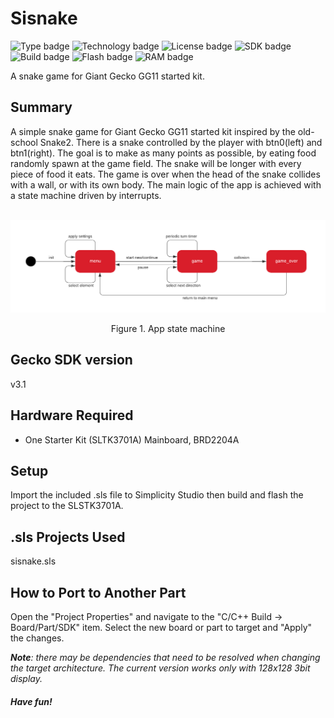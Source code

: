 # Sisnake #
![Type badge](https://img.shields.io/badge/dynamic/json?url=https://raw.githubusercontent.com/SiliconLabs/application_examples_ci/master/platform_applications/platform_sisnake_common.json&label=Type&query=type&color=green)
![Technology badge](https://img.shields.io/badge/dynamic/json?url=https://raw.githubusercontent.com/SiliconLabs/application_examples_ci/master/platform_applications/platform_sisnake_common.json&label=Technology&query=technology&color=green)
![License badge](https://img.shields.io/badge/dynamic/json?url=https://raw.githubusercontent.com/SiliconLabs/application_examples_ci/master/platform_applications/platform_sisnake_common.json&label=License&query=license&color=green)
![SDK badge](https://img.shields.io/badge/dynamic/json?url=https://raw.githubusercontent.com/SiliconLabs/application_examples_ci/master/platform_applications/platform_sisnake_common.json&label=SDK&query=sdk&color=green)
![Build badge](https://img.shields.io/endpoint?url=https://raw.githubusercontent.com/SiliconLabs/application_examples_ci/master/platform_applications/platform_sisnake_build_status.json)
![Flash badge](https://img.shields.io/badge/dynamic/json?url=https://raw.githubusercontent.com/SiliconLabs/application_examples_ci/master/platform_applications/platform_sisnake_common.json&label=Flash&query=flash&color=blue)
![RAM badge](https://img.shields.io/badge/dynamic/json?url=https://raw.githubusercontent.com/SiliconLabs/application_examples_ci/master/platform_applications/platform_sisnake_common.json&label=RAM&query=ram&color=blue)

A snake game for Giant Gecko GG11 started kit.

## Summary ##
A simple snake game for Giant Gecko GG11 started kit inspired by the old-school Snake2. There is a snake controlled by the player with btn0(left) and btn1(right). The goal is to make as many points as possible, by eating food randomly spawn at the game field. The snake will be longer with every piece of food it eats. The game is over when the head of the snake collides with a wall, or with its own body.
The main logic of the app is achieved with a state machine driven by interrupts.

<a id="figure-1"></a>
<p align="center">
  <img src="figures/figure1.png" width="700" title="Figure 1. App state machine">
</p>
<center>Figure 1. App state machine</center>

## Gecko SDK version ##

v3.1

## Hardware Required ##

* One Starter Kit (SLTK3701A) Mainboard, BRD2204A

## Setup ##

Import the included .sls file to Simplicity Studio then build and flash the project to the SLSTK3701A.

## .sls Projects Used ##

sisnake.sls

## How to Port to Another Part ##

Open the "Project Properties" and navigate to the "C/C++ Build -> Board/Part/SDK" item.
Select the new board or part to target and "Apply" the changes.

**_Note_**_: there may be dependencies that need to be resolved when changing the target architecture. The current version works only with 128x128 3bit display._
&nbsp;
##### _Have fun!_ #####